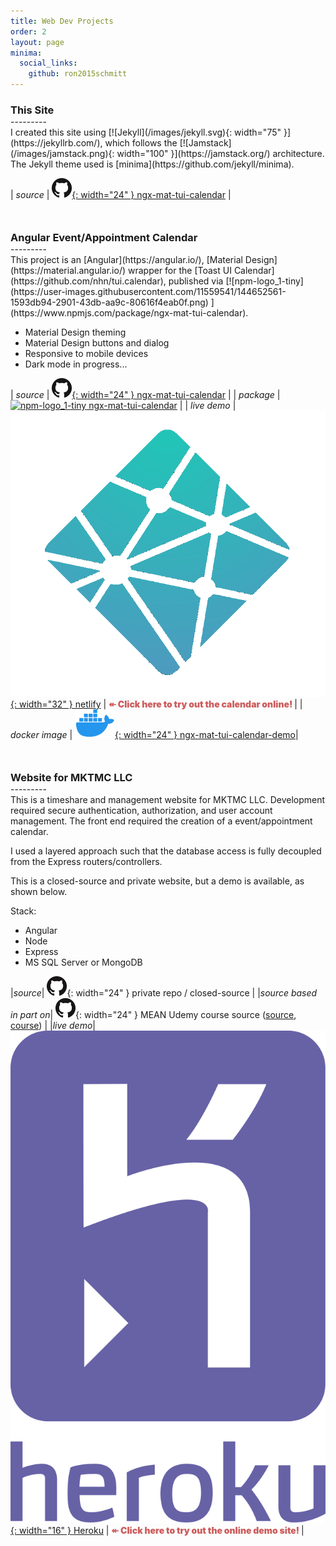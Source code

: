 ```yaml
---
title: Web Dev Projects
order: 2
layout: page
minima:
  social_links:
    github: ron2015schmitt
---
```


<h3 style="margin-bottom: 0; padding-bottom: 0;">This Site</h3>
---------
<br>
I created this site using [![Jekyll](/images/jekyll.svg){: width="75" }](https://jekyllrb.com/), which follows the [![Jamstack](/images/jamstack.png){: width="100" }](https://jamstack.org/) architecture.  The Jekyll theme used is [minima](https://github.com/jekyll/minima).

| *source* |  [![githublogo](/images/github.png){: width="24" } ngx-mat-tui-calendar](https://github.com/ron2015schmitt/ron2015schmitt.github.io) |

<h3 style="margin-top: 50px; margin-bottom: 0; padding-bottom: 0;">Angular Event/Appointment Calendar</h3>
---------
<br>
This project is an [Angular](https://angular.io/), [Material Design](https://material.angular.io/) wrapper for the [Toast UI Calendar](https://github.com/nhn/tui.calendar), published via [![npm-logo_1-tiny](https://user-images.githubusercontent.com/11559541/144652561-1593db94-2901-43db-aa9c-80616f4eab0f.png) 
](https://www.npmjs.com/package/ngx-mat-tui-calendar).

* Material Design theming
* Material Design buttons and dialog
* Responsive to mobile devices
* Dark mode in progress...

| *source* |  [![githublogo](/images/github.png){: width="24" } ngx-mat-tui-calendar](https://github.com/ron2015schmitt/ngx-mat-tui-calendar) |
| *package* | [![npm-logo_1-tiny](https://user-images.githubusercontent.com/11559541/144652561-1593db94-2901-43db-aa9c-80616f4eab0f.png) ngx-mat-tui-calendar](https://www.npmjs.com/package/ngx-mat-tui-calendar) |
| *live demo* | [![netlifylogo](/images/Netlify-Logo.png){: width="32" } netlify](https://ngx-mat-tui-calendar-demo.netlify.app/) | <span style="color: indianred; font-weight: 900"> ↞ Click here to try out the calendar online! </span>|
| *docker image* | [![githublogo](/images/docker.png){: width="24" } ngx-mat-tui-calendar-demo](https://hub.docker.com/r/electron2015/ngx-mat-tui-calendar-demo)|


<h3 style="margin-top: 50px; margin-bottom: 0; padding-bottom: 0;">Website for MKTMC LLC</h3>
---------
<br>
This is a timeshare and management website for MKTMC LLC.  Development required secure authentication, authorization, and user account management. The front end required the creation of a event/appointment calendar.

I used a layered approach such that the database access is fully decoupled from the Express routers/controllers.

This is a closed-source and private website, but a demo is available, as shown below.  

Stack:
* Angular
* Node
* Express
* MS SQL Server or MongoDB
 
|*source*|  ![githublogo](/images/github.png){: width="24" } private repo / closed-source |
|*source based in part on*|  ![githublogo](/images/github.png){: width="24" } MEAN Udemy course source ([source](https://github.com/ron2015schmitt/project-mean), [course](https://www.udemy.com/certificate/UC-319a3e6c-d598-478a-8d6d-f45d4b299470/)) |
|*live demo*| [![netlifylogo](/images/heroku-logo-vector.svg){: width="16" } Heroku](https://ron2015schmitt-angular-website.herokuapp.com/) | <span style="color: indianred; font-weight: 900"> ↞ Click here to try out the online demo site! </span> |



